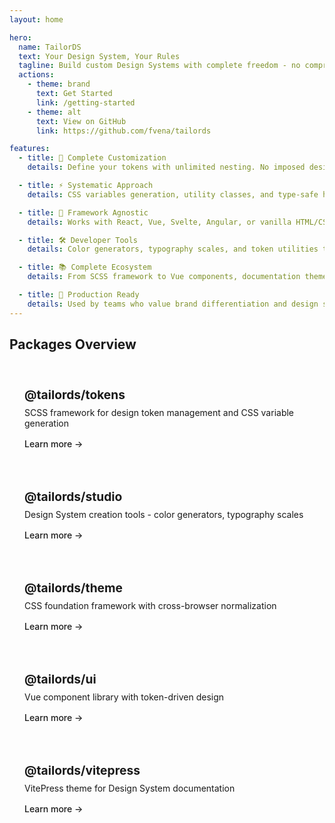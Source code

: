 ```yaml
---
layout: home

hero:
  name: TailorDS
  text: Your Design System, Your Rules
  tagline: Build custom Design Systems with complete freedom - no compromises, no limitations.
  actions:
    - theme: brand
      text: Get Started
      link: /getting-started
    - theme: alt
      text: View on GitHub
      link: https://github.com/fvena/tailords

features:
  - title: 🎨 Complete Customization
    details: Define your tokens with unlimited nesting. No imposed design decisions or constraints.

  - title: ⚡ Systematic Approach
    details: CSS variables generation, utility classes, and type-safe helpers automatically created.

  - title: 🧩 Framework Agnostic
    details: Works with React, Vue, Svelte, Angular, or vanilla HTML/CSS.

  - title: 🛠️ Developer Tools
    details: Color generators, typography scales, and token utilities to speed up creation.

  - title: 📚 Complete Ecosystem
    details: From SCSS framework to Vue components, documentation themes and more.

  - title: 🎯 Production Ready
    details: Used by teams who value brand differentiation and design system excellence.
---
```


## Packages Overview

<div class="package-grid">
  <div class="package-card">
    <h3>@tailords/tokens</h3>
    <p>SCSS framework for design token management and CSS variable generation</p>
    <a href="tokens/">Learn more →</a>
  </div>

  <div class="package-card">
    <h3>@tailords/studio</h3>
    <p>Design System creation tools - color generators, typography scales</p>
    <a href="studio/">Learn more →</a>
  </div>

  <div class="package-card">
    <h3>@tailords/theme</h3>
    <p>CSS foundation framework with cross-browser normalization</p>
    <a href="theme/">Learn more →</a>
  </div>

  <div class="package-card">
    <h3>@tailords/ui</h3>
    <p>Vue component library with token-driven design</p>
    <a href="ui/">Learn more →</a>
  </div>

  <div class="package-card">
    <h3>@tailords/vitepress</h3>
    <p>VitePress theme for Design System documentation</p>
    <a href="vitepress/">Learn more →</a>
  </div>
</div>

<style>
.package-grid {
  display: grid;
  grid-template-columns: repeat(auto-fit, minmax(280px, 1fr));
  gap: 1rem;
  margin: 2rem 0;
}

.package-card {
  border: 1px solid var(--vp-c-border);
  border-radius: 8px;
  padding: 1.5rem;
  background: var(--vp-c-bg-soft);
}

.package-card h3 {
  margin: 0 0 0.5rem 0;
  font-size: 1.2rem;
}

.package-card p {
  margin: 0 0 1rem 0;
  color: var(--vp-c-text-2);
}

.package-card a {
  color: var(--vp-c-brand);
  text-decoration: none;
  font-weight: 500;
}
</style>
